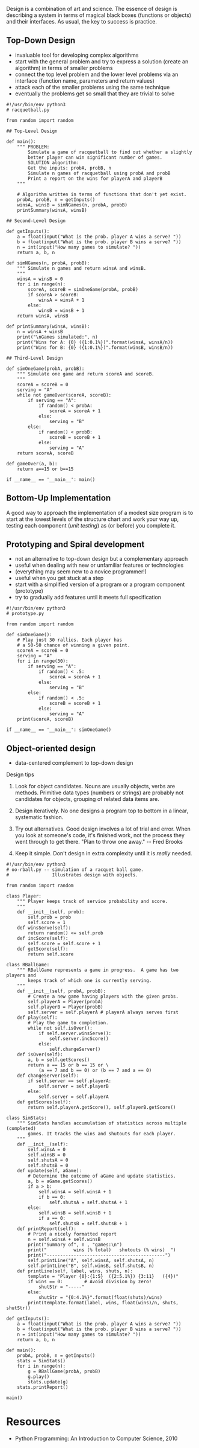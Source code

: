 Design is a combination of art and science. The essence of design is describing a system in terms of magical black boxes (functions or objects) and their interfaces. As usual, the key to success is practice.

## Top-Down Design

* invaluable tool for developing complex algorithms
* start with the general problem and try to express a solution (create an algorithm) in terms of smaller problems
* connect the top level problem and the lower level problems via an interface (function name, parameters and return values)
* attack each of the smaller problems using the same technique
* eventually the problems get so small that they are trivial to solve

```
#!/usr/bin/env python3
# racquetball.py

from random import random

## Top-Level Design

def main():
    """ PROBLEM:
        Simulate a game of racquetball to find out whether a slightly
        better player can win significant number of games.
        SOLUTION algorithm:
        Get the inputs: probA, probB, n
        Simulate n games of racquetball using probA and probB
        Print a report on the wins for playerA and playerB
    """
    
    # Algorithm written in terms of functions that don't yet exist.
    probA, probB, n = getInputs()
    winsA, winsB = simNGames(n, probA, probB)
    printSummary(winsA, winsB)

## Second-Level Design

def getInputs():
    a = float(input("What is the prob. player A wins a serve? "))
    b = float(input("What is the prob. player B wins a serve? "))
    n = int(input("How many games to simulate? "))
    return a, b, n

def simNGames(n, probA, probB):
    """ Simulate n games and return winsA and winsB.
    """
    winsA = winsB = 0
    for i in range(n):
        scoreA, scoreB = simOneGame(probA, probB)
        if scoreA > scoreB:
            winsA = winsA + 1
        else:
            winsB = winsB + 1
    return winsA, winsB

def printSummary(winsA, winsB):
    n = winsA + winsB
    print("\nGames simulated:", n)
    print("Wins for A: {0} ({1:0.1%})".format(winsA, winsA/n))
    print("Wins for B: {0} ({1:0.1%})".format(winsB, winsB/n))

## Third-Level Design

def simOneGame(probA, probB):
    """ Simulate one game and return scoreA and scoreB.
    """
    scoreA = scoreB = 0
    serving = "A"
    while not gameOver(scoreA, scoreB):
        if serving == "A":
            if random() < probA:
                scoreA = scoreA + 1
            else:
                serving = "B"
        else:
            if random() < probB:
                scoreB = scoreB + 1
            else:
                serving = "A"
    return scoreA, scoreB

def gameOver(a, b):
    return a==15 or b==15

if __name__ == '__main__': main()
```

## Bottom-Up Implementation

A good way to approach the implementation of a modest size program is to start at the lowest levels of the structure chart and work your way up, testing each component (*unit testing*) as (or before) you complete it. 

## Prototyping and Spiral development

* not an alternative to top-down design but a complementary approach
* useful when dealing with new or unfamiliar features or technologies 
* (everything may seem new to a novice programmer!)
* useful when you get stuck at a step
* start with a simplified version of a program or a program component (prototype)
* try to gradually add features until it meets full specification

```
#!/usr/bin/env python3
# prototype.py

from random import random

def simOneGame():
    # Play just 30 rallies. Each player has
    # a 50-50 chance of winning a given point.
    scoreA = scoreB = 0
    serving = "A"
    for i in range(30):
        if serving == "A":
            if random() < .5:
                scoreA = scoreA + 1
            else:
                serving = "B"
        else:
            if random() < .5:
                scoreB = scoreB + 1
            else:
                serving = "A"
    print(scoreA, scoreB)

if __name__ == '__main__': simOneGame()
```

## Object-oriented design

* data-centered complement to top-down design

Design tips

1. Look for object candidates. Nouns are usually objects, verbs are methods. Primitive data types (numbers or strings) are probably not candidates for objects, grouping of related data items are.

2. Design iteratively. No one designs a program top to bottom in a linear, systematic fashion.

3. Try out alternatives. Good design involves a lot of trial and error. When you look at someone's code, it's finished work, not the process they went through to get there. "Plan to throw one away." -- Fred Brooks

4. Keep it simple. Don't design in extra complexity until it is *really* needed.

```
#!/usr/bin/env python3
# oo-rball.py -- simulation of a racquet ball game.
#                Illustrates design with objects.

from random import random

class Player:
    """ Player keeps track of service probability and score.
    """
    def __init__(self, prob):
        self.prob = prob
        self.score = 1
    def winsServe(self):
        return random() <= self.prob
    def incScore(self):
        self.score = self.score + 1
    def getScore(self):
        return self.score

class RBallGame:
    """ RBallGame represents a game in progress.  A game has two players and
        keeps track of which one is currently serving.
    """
    def __init__(self, probA, probB):
        # Create a new game having players with the given probs.
        self.playerA = Player(probA)
        self.playerB = Player(probB)
        self.server = self.playerA # playerA always serves first
    def play(self):
        # Play the game to completion.
        while not self.isOver():
            if self.server.winsServe():
                self.server.incScore()
            else:
                self.changeServer()
    def isOver(self):
        a, b = self.getScores()
        return a == 15 or b == 15 or \
            (a == 7 and b == 0) or (b == 7 and a == 0)
    def changeServer(self):
        if self.server == self.playerA:
            self.server = self.playerB
        else:
            self.server = self.playerA
    def getScores(self):
        return self.playerA.getScore(), self.playerB.getScore()

class SimStats:
    """ SimStats handles accumulation of statistics across multiple (completed)
        games. It tracks the wins and shutouts for each player.
    """
    def __init__(self):
        self.winsA = 0
        self.winsB = 0
        self.shutsA = 0
        self.shutsB = 0
    def update(self, aGame):
        # Determine the outcome of aGame and update statistics.
        a, b = aGame.getScores()
        if a > b:
            self.winsA = self.winsA + 1
            if b == 0:
                self.shutsA = self.shutsA + 1
        else:
            self.winsB = self.winsB + 1
            if a == 0:
                self.shutsB = self.shutsB + 1
    def printReport(self):
        # Print a nicely formatted report
        n = self.winsA + self.winsB
        print("Summary of", n , "games:\n")
        print("          wins (% total)   shutouts (% wins)  ")
        print("--------------------------------------------")
        self.printLine("A", self.winsA, self.shutsA, n)
        self.printLine("B", self.winsB, self.shutsB, n)
    def printLine(self, label, wins, shuts, n):
        template = "Player {0}:{1:5}  ({2:5.1%}) {3:11}   ({4})"
        if wins == 0:        # Avoid division by zero!
            shutStr = "-----"
        else:
            shutStr = "{0:4.1%}".format(float(shuts)/wins)
        print(template.format(label, wins, float(wins)/n, shuts, shutStr)) 

def getInputs():
    a = float(input("What is the prob. player A wins a serve? "))
    b = float(input("What is the prob. player B wins a serve? "))
    n = int(input("How many games to simulate? "))
    return a, b, n

def main():
    probA, probB, n = getInputs()
    stats = SimStats()
    for i in range(n):
        g = RBallGame(probA, probB)
        g.play()
        stats.update(g)
    stats.printReport()

main()
```

# Resources

* Python Programming: An Introduction to Computer Science, 2010
